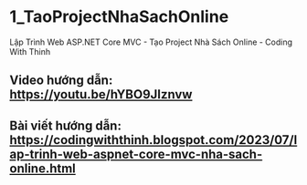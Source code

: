 # 1_TaoProjectNhaSachOnline
Lập Trình Web ASP.NET Core MVC - Tạo Project Nhà Sách Online - Coding With Thinh

## Video hướng dẫn: https://youtu.be/hYBO9JIznvw
## Bài viết hướng dẫn: https://codingwiththinh.blogspot.com/2023/07/lap-trinh-web-aspnet-core-mvc-nha-sach-online.html
